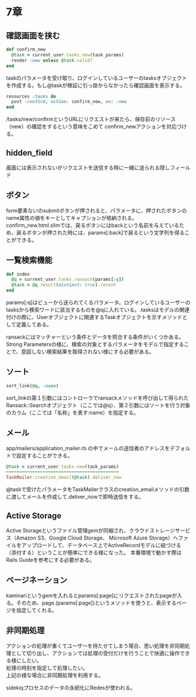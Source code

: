 # 7章
## 確認画面を挟む
```ruby
def confirm_new
  @task = current_user.tasks.new(task_params)
  render :new unless @task.valid?
end
```
taskのパラメータを受け取り、ログインしているユーザーのtasksオブジェクトを作成する。もし@taskが検証に引っ掛からなかったら確認画面を表示する。
```ruby
resources :tasks do
  post :confirm, action: confirm_new, on: :new
end
```
/tasks/new/confirmというURLにリクエストが来たら、保存前のリソース（new）の確認をするという意味をこめて
confirm_newアクションを対応づける。

## hidden_field
画面には表示されないがリクエストを送信する時に一緒に送られる隠しフィールド

## ボタン
form要素ないのsubmitボタンが押されると、パラメータに、押されたボタンのname属性の値をキーとしてキャプションが格納される。
confirm_new.html.slimでは、戻るボタンにはbackという名前を与えているため、戻るボタンが押された時には、params[:back]で戻るという文字列を得ることができる。

## 一覧検索機能
```ruby
def index
  @q = current_user.tasks.ransack(params[:q])
  @task = @q.result(distinct: true).recent
end
```
params[:q]はビューから送られてくるパラメータ。ログインしているユーザーのtasksから検索ワードに該当するものを@qに入れている。.tasksはモデルの関連付けの際に、Userオブジェクトに関連するTaskオブジェクトを示すメソッドとして定義してある。

ransackにはマッチャーという条件とデータを照合する条件がいくつかある。
Strong Parametersの様に、検索の対象とするパラメータをモデルで指定することで、意図しない検索結果を取得されない様にする必要がある。

## ソート
```ruby
sort_link(@q, :name)
```
sort_linkの第１引数にはコントローラでransackメソッドを呼び出して得られたRansack::Searchオブジェクト（ここでは@q）、第２引数にはソートを行う対象のカラム（ここでは「名称」を表す:name）を指定する。

## メール
app/mailers/application_mailer.rb
の中でメールの送信者のアドレスをデフォルトで設定することができる。
```ruby
@task = current_user.tasks.new(task_params)
~~~~~~~~~~~~~~~~~~~~~~~~~~~~~~~~~~~~~~~~~~~
TaskMailer.creation_email(@task).deliver_now
```
@taskで受けたパラメータをTaskMailerクラスのcreation_emailメソッドの引数に渡してメールを作成して.deliver_nowで即時送信をする。

## Active Storage
Active Storageというファイル管理gemが同梱され、クラウドストレージサービス（Amazon S3、Google Cloud Storage、 Microsoft Azure Storage）へファイルをアップロードして、データベース上でActiveRecordモデルに紐づける（添付する）ということが簡単にできる様になった。
本番環境で動かす際はRails Guideを参考にする必要がある。

## ページネーション
kaminariというgemを入れるとparams[:page]にリクエストされたpageが入る。そのため、page.(params[:page])というメソッドを使うと、表示するページを指定してくれる。

## 非同期処理
アクションの処理が重くてユーザーを待たせてしまう場合、思い処理を非同期処理として切り出し、アクションでは処理の受付だけを行うことで快適に操作できる様にしたい。  
処理の時刻を指定して処理したい。  
上記の様な場合に非同期処理を利用する。  
  
sidekiqプロセスのデータの永続化にRedesが使われる。


